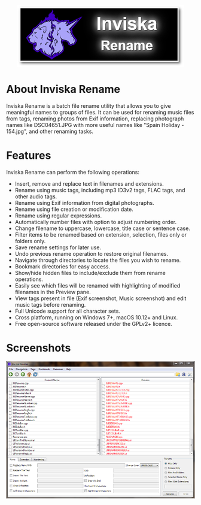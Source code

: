 <div align="center">
  <img src="InviskaRename/Resources/HelpAboutBanner.png" title="Banner" alt="Banner" />
</div>

# About Inviska Rename

Inviska Rename is a batch file rename utility that allows you to give meaningful names to groups of files. It can be used for renaming music files from tags, renaming photos from Exif information, replacing photograph names like DSC04651.JPG with more useful names like "Spain Holiday - 154.jpg", and other renaming tasks.

# Features

Inviska Rename can perform the following operations:

* Insert, remove and replace text in filenames and extensions.
* Rename using music tags, including mp3 ID3v2 tags, FLAC tags, and other audio tags.
* Rename using Exif information from digital photographs.
* Rename using file creation or modification date.
* Rename using regular expressions.
* Automatically number files with option to adjust numbering order.
* Change filename to uppercase, lowercase, title case or sentence case.
* Filter items to be renamed based on extension, selection, files only or folders only.
* Save rename settings for later use.
* Undo previous rename operation to restore original filenames.
* Navigate through directories to locate the files you wish to rename.
* Bookmark directories for easy access.
* Show/hide hidden files to include/exclude them from rename operations.
* Easily see which files will be renamed with highlighting of modified filenames in the Preview pane.
* View tags present in file (Exif screenshot, Music screenshot) and edit music tags before renaming.
* Full Unicode support for all character sets.
* Cross platform, running on Windows 7+, macOS 10.12+ and Linux.
* Free open-source software released under the GPLv2+ licence.

# Screenshots

<div align="center">
  <img src="Screenshots/InviskaRenameWin.png" title="Screenshots" alt="Screenshots" />
</div>
